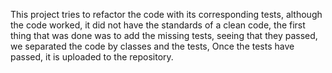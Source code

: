 This project tries to refactor the code with its corresponding tests, although the code worked, it did not have the standards of a clean code, the first thing that was done was to add the missing tests, seeing that they passed, we separated the code by classes and the tests, Once the tests have passed, it is uploaded to the repository.